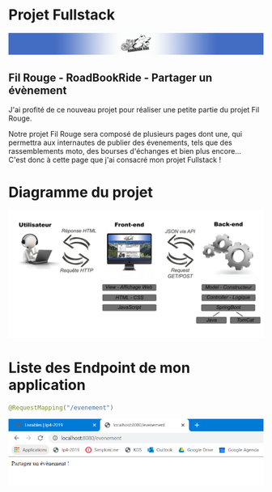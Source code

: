 <h1>Projet Fullstack</h1>

![](banniere.jpg)

<h2>Fil Rouge - RoadBookRide - Partager un évènement</h2>

<p>J'ai profité de ce nouveau projet pour réaliser une petite partie du projet Fil Rouge.</p>
<p>Notre projet Fil Rouge sera composé de plusieurs pages dont une, qui permettra aux internautes de publier des évenements, tels que des rassemblements moto, des bourses d'échanges et bien plus encore...
<br>C'est donc à cette page que j'ai consacré mon projet Fullstack !</p>

<h1>Diagramme du projet</h1>

![](Diagramme.jpg)

<h1>Liste des Endpoint de mon application</h1>


```java 
@RequestMapping("/evenement")
```
![](endpoint1.PNG)


